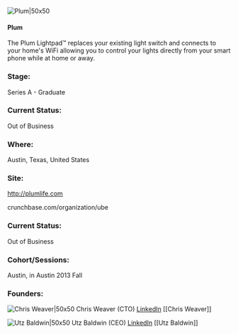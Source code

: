 

![Plum|50x50](https://apimg.techstars.com/connect/images/image_files/56673a618083206be9000002/original/HeaderBokehBG2.png)

#### Plum
The Plum Lightpad™ replaces your existing light switch and connects to your home's WiFi allowing you to control your lights directly from your smart phone while at home or away.

### Stage: 
Series A - Graduate 

### Current Status: 
Out of Business

### Where:
Austin, Texas, United States

### Site:
http://plumlife.com



crunchbase.com/organization/ube

### Current Status: 
Out of Business

### Cohort/Sessions: 
Austin, in Austin 2013 Fall

### Founders: 

![Chris Weaver|50x50](https://apimg.techstars.com/connect/images/image_files/5573477c1e6c01a83000001e/original/podio_profile.jpg) Chris Weaver (CTO) [LinkedIn](https://linkedin.com/in/chrisweaver) [[Chris Weaver]]

![Utz Baldwin|50x50](https://apimg.techstars.com/connect/images/image_files/56673ba1bbe36f85cc000002/original/2013-8-9_Utz.jpg) Utz Baldwin (CEO) [LinkedIn](https://linkedin.com/in/utzbaldwin) [[Utz Baldwin]]


